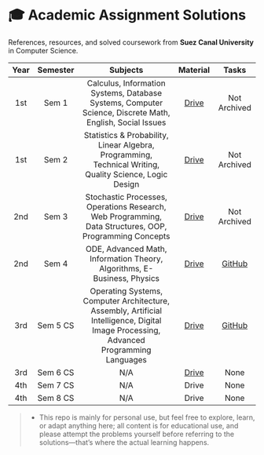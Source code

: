 # 🎓 Academic Assignment Solutions
References, resources, and solved coursework from **Suez Canal University** in Computer Science.

| Year | Semester | Subjects | Material | Tasks |
| :----: | :-------: | :--------: | :-------: | :-----: |
| 1st   | Sem 1    | Calculus, Information Systems, Database Systems, Computer Science, Discrete Math, English, Social Issues | [Drive](https://drive.google.com/drive/folders/1PEFGBvjuRxqUeYj3j6a3RFGgUn3NZUEn) | Not Archived |
| 1st   | Sem 2    | Statistics & Probability, Linear Algebra, Programming, Technical Writing, Quality Science, Logic Design | [Drive](https://drive.google.com/drive/folders/1Xvpm7IhlZ3mqrrotrWnDucgIf6JfUyK4) | Not Archived |
| 2nd   | Sem 3    | Stochastic Processes, Operations Research, Web Programming, Data Structures, OOP, Programming Concepts | [Drive](https://drive.google.com/drive/folders/1YpcTsLyNtx3L-Ci-uHGHXe8Gxm1ygDqG) | Not Archived |
| 2nd   | Sem 4    | ODE, Advanced Math, Information Theory, Algorithms, E-Business, Physics | [Drive](https://drive.google.com/drive/folders/12isT7BfX8w9eJiEx5yOhS8FFsyZYGc-c) | [GitHub](https://github.com/Ahmad-Faraj/academic-assignments/tree/main/sem4) |
| 3rd   | Sem 5 CS | Operating Systems, Computer Architecture, Assembly, Artificial Intelligence, Digital Image Processing, Advanced Programming Languages| [Drive](https://drive.google.com/drive/folders/1p8bnNb_HuNP3KeojsuW5XFiCvnRju1vk) | [GitHub]() |
| 3rd   | Sem 6 CS | N/A      | [Drive](https://drive.google.com/drive/folders/1pAVCzvG23mccIqRRzb_LYvI8V_Zv31d8) | None |
| 4th   | Sem 7 CS | N/A      | Drive | None |
| 4th   | Sem 8 CS | N/A      | Drive | None |

> - This repo is mainly for personal use, but feel free to explore, learn, or adapt anything here; all content is for educational use, and please attempt the problems yourself before referring to the solutions—that’s where the actual learning happens.
